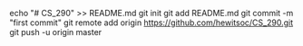 echo "# CS_290" >> README.md
git init
git add README.md
git commit -m "first commit"
git remote add origin https://github.com/hewitsoc/CS_290.git
git push -u origin master

